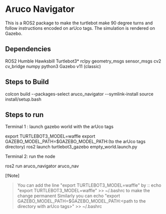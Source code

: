 # Aruco Navigator

This is a ROS2 package to make the turtlebot make 90 degree turns and follow instructions encoded on arUco tags. The simulation is rendered on Gazebo. 

## Dependencies

ROS2 Humble Hawksbill
Turtlebot3*
rclpy
geometry_msgs
sensor_msgs
cv2
cv_bridge
numpy
python3
Gazebo v11 (classic)

## Steps to Build
colcon build --packages-select aruco_navigator --symlink-install
source install/setup.bash

## Steps to run

Terminal 1 : launch gazebo world with the arUco tags

export TURTLEBOT3_MODEL=waffle
export GAZEBO_MODEL_PATH=$GAZEBO_MODEL_PATH:(to the arUco tags directory)
ros2 launch turtlebot3_gazebo empty_world.launch.py

Terminal 2: run the node

ros2 run aruco_navigator aruco_nav

[!Note]
> You can add the line "export TURTLEBOT3_MODEL=waffle" by :: echo "export TURTLEBOT3_MODEL=waffle" >> ~/.bashrc to make the change permanent
> Similarly you can echo "export GAZEBO_MODEL_PATH=$GAZEBO_MODEL_PATH:\<path to the directory with arUco tags>" >> ~/.bashrc

